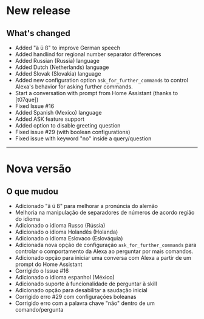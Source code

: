# New release

## What's changed
- Added "ä ü ß" to improve German speech
- Added handlind for regional number separator differences
- Added Russian (Russia) language
- Added Dutch (Netherlands) language
- Added Slovak (Slovakia) language
- Added new configuration option `ask_for_further_commands` to control Alexa's behavior for asking further commands.
- Start a conversation with prompt from Home Assistant (thanks to [t07que])
- Fixed Issue #16
- Added Spanish (Mexico) language
- Added ASK feature support
- Added option to disable greeting question
- Fixed issue #29 (with boolean configurations)
- Fixed issue with keyword "no" inside a query/question

---

# Nova versão

## O que mudou
- Adicionado "ä ü ß" para melhorar a pronúncia do alemão
- Melhoria na manipulação de separadores de números de acordo região do idioma
- Adicionado o idioma Russo (Rússia)
- Adicionado o idioma Holandês (Holanda)
- Adicionado o idioma Eslovaco (Eslováquia)
- Adicionada nova opção de configuração `ask_for_further_commands` para controlar o comportamento da Alexa ao perguntar por mais comandos.
- Adicionado opção para iniciar uma conversa com Alexa a partir de um prompt do Home Assistant
- Corrigido o Issue #16
- Adicionado o idioma espanhol (México)
- Adicionado suporte à funcionalidade de perguntar à skill
- Adicionado opção para desabilitar a saudação inicial
- Corrigido erro #29 com configurações boleanas
- Corrigido erro com a palavra chave "não" dentro de um comando/pergunta